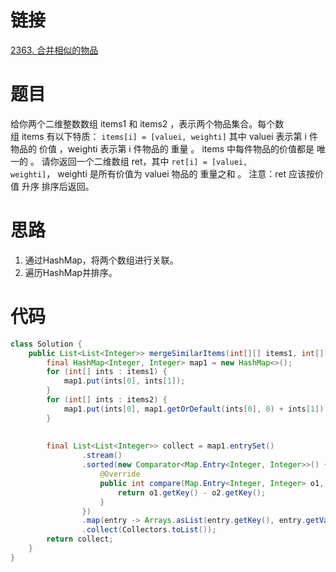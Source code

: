 # 链接
[2363. 合并相似的物品](https://leetcode.cn/problems/merge-similar-items/)
# 题目
给你两个二维整数数组 items1 和 items2 ，表示两个物品集合。每个数组 items 有以下特质：
`items[i] = [valuei, weighti]` 其中 valuei 表示第 i 件物品的 价值 ，weighti 表示第 i 件物品的 重量 。
items 中每件物品的价值都是 唯一的 。
请你返回一个二维数组 ret，其中 `ret[i] = [valuei, weighti]`， weighti 是所有价值为 valuei 物品的 重量之和 。
注意：ret 应该按价值 升序 排序后返回。

# 思路

1. 通过HashMap，将两个数组进行关联。
2. 遍历HashMap并排序。

# 代码

```java
class Solution {  
    public List<List<Integer>> mergeSimilarItems(int[][] items1, int[][] items2) {  
        final HashMap<Integer, Integer> map1 = new HashMap<>();  
        for (int[] ints : items1) {  
            map1.put(ints[0], ints[1]);  
        }  
        for (int[] ints : items2) {  
            map1.put(ints[0], map1.getOrDefault(ints[0], 0) + ints[1]);  
        }  
  
  
        final List<List<Integer>> collect = map1.entrySet()  
                .stream()  
                .sorted(new Comparator<Map.Entry<Integer, Integer>>() {  
                    @Override  
                    public int compare(Map.Entry<Integer, Integer> o1, Map.Entry<Integer, Integer> o2) {  
                        return o1.getKey() - o2.getKey();  
                    }  
                })  
                .map(entry -> Arrays.asList(entry.getKey(), entry.getValue()))  
                .collect(Collectors.toList());  
        return collect;  
    }  
}
```